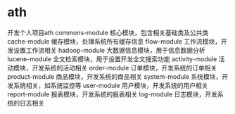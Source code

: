 # ath
开发个人项目ath
commons-module
核心模块，包含相关基础类及公共类
cache-module
缓存模块，处理系统所有缓存信息
flow-module
工作流模块，开发设置工作流相关
hadoop-module
大数据信息模块，用于信息数据分析
lucene-module
全文检索模块，用于设置开发全文搜索功能
activity-module
活动模块，开发系统的活动相关
order-module
订单模块，开发系统的订单相关
product-module
商品模块，开发系统的商品相关
system-module
系统模块，开发系统相关，如系统监控等
user-module
用户模块，开发系统的用户相关
report-module
报表模块，开发系统的报表相关
log-module
日志模块，开发系统的日志相关